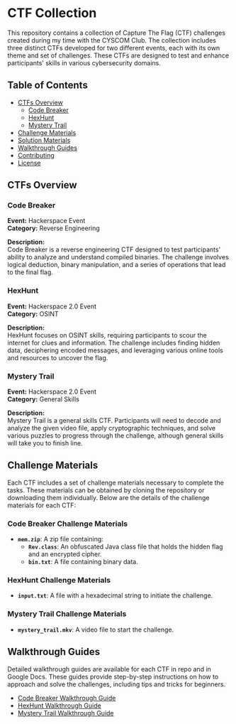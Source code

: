 # CTF Collection

This repository contains a collection of Capture The Flag (CTF) challenges created during my time with the CYSCOM Club. The collection includes three distinct CTFs developed for two different events, each with its own theme and set of challenges. These CTFs are designed to test and enhance participants' skills in various cybersecurity domains.

## Table of Contents

- [CTFs Overview](#ctfs-overview)
  - [Code Breaker](#code-breaker)
  - [HexHunt](#hexhunt)
  - [Mystery Trail](#mystery-trail)
- [Challenge Materials](#challenge-materials)
- [Solution Materials](#solution-materials)
- [Walkthrough Guides](#walkthrough-guides)
- [Contributing](#contributing)
- [License](#license)

## CTFs Overview

### Code Breaker

**Event:** Hackerspace Event  
**Category:** Reverse Engineering

**Description:**  
Code Breaker is a reverse engineering CTF designed to test participants' ability to analyze and understand compiled binaries. The challenge involves logical deduction, binary manipulation, and a series of operations that lead to the final flag.

### HexHunt

**Event:** Hackerspace 2.0 Event  
**Category:** OSINT

**Description:**  
HexHunt focuses on OSINT skills, requiring participants to scour the internet for clues and information. The challenge includes finding hidden data, deciphering encoded messages, and leveraging various online tools and resources to uncover the flag.

### Mystery Trail

**Event:** Hackerspace 2.0 Event  
**Category:** General Skills 

**Description:**  
Mystery Trail is a general skills CTF. Participants will need to decode and analyze the given video file, apply cryptographic techniques, and solve various puzzles to progress through the challenge, although general skills will take you to finish line.

## Challenge Materials

Each CTF includes a set of challenge materials necessary to complete the tasks. These materials can be obtained by cloning the repository or downloading them individually. Below are the details of the challenge materials for each CTF:

### Code Breaker Challenge Materials

- **`mem.zip`**: A zip file containing:
  - **`Rev.class`**: An obfuscated Java class file that holds the hidden flag and an encrypted cipher.
  - **`bin.txt`**: A file containing binary data.

### HexHunt Challenge Materials

- **`input.txt`**: A file with a hexadecimal string to initiate the challenge.

### Mystery Trail Challenge Materials

- **`mystery_trail.mkv`**: A video file to start the challenge.

## Walkthrough Guides

Detailed walkthrough guides are available for each CTF in repo and in Google Docs. These guides provide step-by-step instructions on how to approach and solve the challenges, including tips and tricks for beginners.

- [Code Breaker Walkthrough Guide](https://docs.google.com/document/d/1OPNWCRQfbrY3RnIGaKFvHSuUEp1rnktYzHygP_OMIPg/edit?usp=sharing)
- [HexHunt Walkthrough Guide](https://docs.google.com/document/d/1nIzbepqCK1JzasPr3FIXdqf9X8oqKlrtj4Pa7O46w4E/edit?usp=sharing)
- [Mystery Trail Walkthrough Guide](https://docs.google.com/document/d/1sDuuiFjvdOxqCxfH_yhoLU1W_Q1ULv1gGo_mXv1KXx0/edit?usp=sharing)